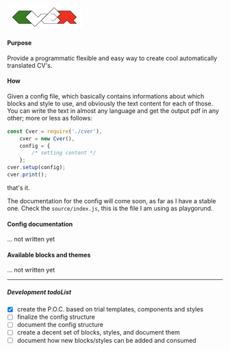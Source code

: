 ![cver logo](https://raw.githubusercontent.com/fedeghe/cver/master/source/cvermini.png)  
---
#### Purpose

Provide a programmatic flexible and easy way to create cool automatically translated CV's.

#### How
Given a config file, which basically contains informations about which blocks and style to use, and obviously the text content for each of those. You can write the text in almost any language and get the output pdf in any other; more or less as follows:
``` js
const Cver = require('./cver'),
    cver = new Cver(),
    config = {
        /* setting content */
    };
cver.setup(config);
cver.print();
```
that's it.

The documentation for the config will come soon, as far as I have a stable one. Check the `source/index.js`, this is the file I am using as playgorund.

#### Config documentation
... not written yet
#### Available blocks and themes
... not written yet

---

##### Development todoList
- [x] create the P.O.C. based on trial templates, components and styles
- [ ] finalize the config structure
- [ ] document the config structure
- [ ] create a decent set of blocks, styles, and document them
- [ ] document how new blocks/styles can be added and consumed